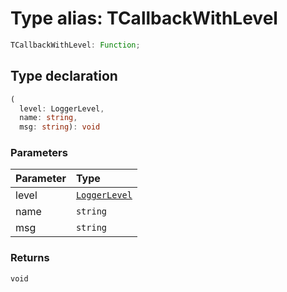 # Type alias: TCallbackWithLevel

```ts
TCallbackWithLevel: Function;
```

## Type declaration

```ts
(
  level: LoggerLevel,
  name: string,
  msg: string): void
```

### Parameters

| Parameter | Type                                       |
| :-------- | :----------------------------------------- |
| level     | [`LoggerLevel`](type-alias.LoggerLevel.md) |
| name      | `string`                                   |
| msg       | `string`                                   |

### Returns

`void`
